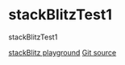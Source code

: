 # stackBlitzTest1
stackBlitzTest1 

[stackBlitz playground](https://stackblitz.com/~/github.com/sepoina/stackBlitzTest1?file=README.md)
[Git source](https://github.com/sepoina/stackBlitzTest1)